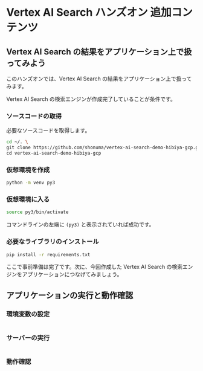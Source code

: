 # **Vertex AI Search ハンズオン 追加コンテンツ**

## Vertex AI Search の結果をアプリケーション上で扱ってみよう

<walkthrough-tutorial-duration duration=5></walkthrough-tutorial-duration>

このハンズオンでは、Vertex AI Search の結果をアプリケーション上で扱ってみます。

Vertex AI Search の検索エンジンが作成完了していることが条件です。

### ソースコードの取得

必要なソースコードを取得します。

```bash
cd ~/. \
git clone https://github.com/shonuma/vertex-ai-search-demo-hibiya-gcp.git \
cd vertex-ai-search-demo-hibiya-gcp
```

### 仮想環境を作成

```bash
python -m venv py3
```

### 仮想環境に入る

```bash
source py3/bin/activate
```

コマンドラインの左端に `(py3)` と表示されていれば成功です。

### 必要なライブラリのインストール

```bash
pip install -r requirements.txt
```

<walkthrough-footnote>ここで事前準備は完了です。次に、今回作成した Vertex AI Search の検索エンジンをアプリケーションにつなげてみましょう。</walkthrough-footnote>

## アプリケーションの実行と動作確認

### 環境変数の設定

```bash

```

### サーバーの実行

```bash

```


### 動作確認

```bash

```
